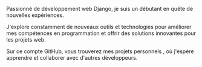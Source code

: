 Passionné de développement web Django, je suis un débutant en quête de nouvelles expériences.

J'explore constamment de nouveaux outils et technologies pour améliorer mes compétences en programmation et offrir des solutions innovantes pour les projets web. 

Sur ce compte GitHub, vous trouverez mes projets personnels , où j'espère apprendre et collaborer avec d'autres développeurs.
